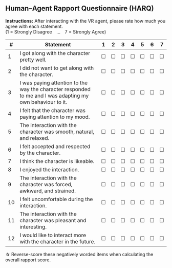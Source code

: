 ## Human–Agent Rapport Questionnaire (HARQ)  
**Instructions:** After interacting with the VR agent, please rate how much you agree with each statement.  
(1 = Strongly Disagree … 7 = Strongly Agree)

| # | Statement | 1 | 2 | 3 | 4 | 5 | 6 | 7 |
|---|-----------|:-:|:-:|:-:|:-:|:-:|:-:|:-:|
| 1 | I got along with the character pretty well. | ☐ | ☐ | ☐ | ☐ | ☐ | ☐ | ☐ |
| 2 | I did not want to get along with the character. | ☐ | ☐ | ☐ | ☐ | ☐ | ☐ | ☐ |
| 3 | I was paying attention to the way the character responded to me and I was adapting my own behaviour to it. | ☐ | ☐ | ☐ | ☐ | ☐ | ☐ | ☐ |
| 4 | I felt that the character was paying attention to my mood. | ☐ | ☐ | ☐ | ☐ | ☐ | ☐ | ☐ |
| 5 | The interaction with the character was smooth, natural, and relaxed. | ☐ | ☐ | ☐ | ☐ | ☐ | ☐ | ☐ |
| 6 | I felt accepted and respected by the character. | ☐ | ☐ | ☐ | ☐ | ☐ | ☐ | ☐ |
| 7 | I think the character is likeable. | ☐ | ☐ | ☐ | ☐ | ☐ | ☐ | ☐ |
| 8 | I enjoyed the interaction. | ☐ | ☐ | ☐ | ☐ | ☐ | ☐ | ☐ |
| 9 | The interaction with the character was forced, awkward, and strained. | ☐ | ☐ | ☐ | ☐ | ☐ | ☐ | ☐ |
| 10 | I felt uncomfortable during the interaction. | ☐ | ☐ | ☐ | ☐ | ☐ | ☐ | ☐ |
| 11 | The interaction with the character was pleasant and interesting. | ☐ | ☐ | ☐ | ☐ | ☐ | ☐ | ☐ |
| 12 | I would like to interact more with the character in the future. | ☐ | ☐ | ☐ | ☐ | ☐ | ☐ | ☐ |

☆ Reverse-score these negatively worded items when calculating the overall rapport score.
